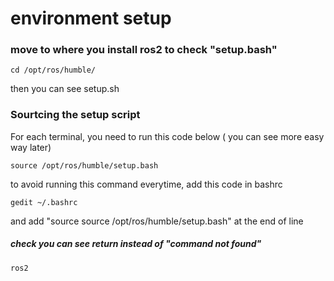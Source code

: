 # environment setup
### move to where you install ros2 to check "setup.bash"
```
cd /opt/ros/humble/
```
 then you can see setup.sh

### Sourtcing the setup script
 For each terminal, you need to run this code below ( you can see more easy way later)
```
source /opt/ros/humble/setup.bash
```
to avoid running this command everytime, add this code in bashrc
```
gedit ~/.bashrc
``` 
and add "source source /opt/ros/humble/setup.bash" at the end of line

##### check you can see return instead of "command not found"
```
ros2
```


